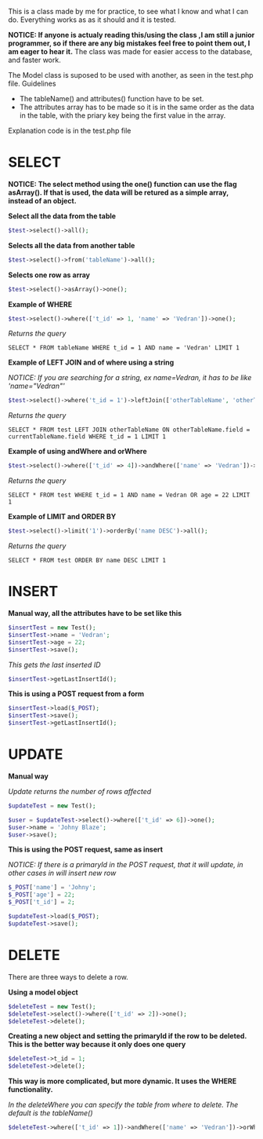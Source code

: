 This is a class made by me for practice, to see what I know and what I can do.
Everything works as as it should and it is tested.

**NOTICE: If anyone is actualy reading this/using the class ,I am still a junior programmer, so if there are any big mistakes feel free to point them out, I am eager to hear it.**
The class was made for easier access to the database, and faster work.


The Model class is suposed to be used with another, as seen in the test.php file. 
Guidelines
- The tableName() and attributes() function have to be set.
- The attributes array has to be made so it is in the same order as the data in the table, with the priary key being the first value in the array.

Explanation code is in the test.php file

# SELECT

**NOTICE: The select method using the one() function can use the flag asArray(). If that is used, the data will be retured as a simple array, instead of an object.**

**Select all the data from the table**
```php
$test->select()->all();
```


**Selects all the data from another table**
```php
$test->select()->from('tableName')->all();
```


**Selects one row as array**
```php
$test->select()->asArray()->one();
```


**Example of WHERE**
```php
$test->select()->where(['t_id' => 1, 'name' => 'Vedran'])->one();
```
*Returns the query*
```mysql
SELECT * FROM tableName WHERE t_id = 1 AND name = 'Vedran' LIMIT 1
```


**Example of LEFT JOIN and of where using a string** 

*NOTICE: If you are searching for a string, ex name=Vedran, it has to be like 'name="Vedran"'*
```php 
$test->select()->where('t_id = 1')->leftJoin(['otherTableName', 'otherTableName.field', 'currentTableName.field'])->one();
```
*Returns the query*
```mysql
SELECT * FROM test LEFT JOIN otherTableName ON otherTableName.field = currentTableName.field WHERE t_id = 1 LIMIT 1
```


**Example of using andWhere and orWhere**
```php
$test->select()->where(['t_id' => 4])->andWhere(['name' => 'Vedran'])->orWhere(['age' => 22])->one();
```
*Returns the query*
```mysql
SELECT * FROM test WHERE t_id = 1 AND name = Vedran OR age = 22 LIMIT 1
```



**Example of LIMIT and ORDER BY**
```php
$test->select()->limit('1')->orderBy('name DESC')->all();
```
*Returns the query*
```mysql
SELECT * FROM test ORDER BY name DESC LIMIT 1
```



# INSERT

**Manual way, all the attributes have to be set like this**
```php
$insertTest = new Test();
$insertTest->name = 'Vedran';
$insertTest->age = 22;
$insertTest->save();
```
*This gets the last inserted ID*
```php
$insertTest->getLastInsertId();
```

**This is using a POST request from a form**
```php
$insertTest->load($_POST);
$insertTest->save();
$insertTest->getLastInsertId();
```

# UPDATE

**Manual way**

*Update returns the number of rows affected*
```php
$updateTest = new Test();

$user = $updateTest->select()->where(['t_id' => 6])->one();
$user->name = 'Johny Blaze';
$user->save();
```

**This is using the POST request, same as insert**

*NOTICE: If there is a primaryId in the POST request, that it will update, in other cases in will insert new row*
```php
$_POST['name'] = 'Johny';
$_POST['age'] = 22;
$_POST['t_id'] = 2;

$updateTest->load($_POST);
$updateTest->save();
```


# DELETE

There are three ways to delete a row.

**Using a model object**
```php
$deleteTest = new Test();
$deleteTest->select()->where(['t_id' => 2])->one();
$deleteTest->delete();
```

**Creating a new object and setting the primaryId if the row to be deleted. This is the better way because it only does one query**
```php
$deleteTest->t_id = 1;
$deleteTest->delete();
```

**This way is more complicated, but more dynamic. It uses the WHERE functionality.**

*In the deleteWhere you can specify the table from where to delete. The default is the tableName()*
```php
$deleteTest->where(['t_id' => 1])->andWhere(['name' => 'Vedran'])->orWhere(['age' => 35])->deleteWhere();
```